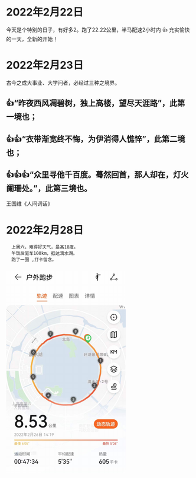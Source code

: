 # 2022年2月22日
  今天是个特别的日子，有好多2。跑了22.22公里，半马配速2小时内 :+1:
  充实愉快的一天，全新的开始！

# 2022年2月23日
 古今之成大事业、大学问者，必经过三种之境界。
##   :+1:“昨夜西风凋碧树，独上高楼，望尽天涯路”，此第一境也；
##   :+1::+1:“衣带渐宽终不悔，为伊消得人憔悴”，此第二境也；
##   :+1::+1::+1:“众里寻他千百度。蓦然回首，那人却在，灯火阑珊处。”，此第三境也。
王国维《人间词话》

# 2022年2月28日
```
  上周六，难得好天气，最高18度。
  午饭后驱车100km，抵达滴水湖。
  跑了一圈 ,打卡留念。
```
![打卡](./img/dishuhu.png)
